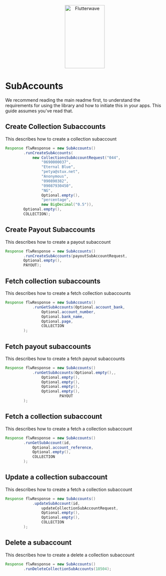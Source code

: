 <p align="center">
    <img title="Flutterwave" height="200" src="https://flutterwave.com/images/logo/full.svg" width="50%"/>
</p>

# SubAccounts

We recommend reading the main readme first, to understand the requirements for using the library and how to initiate this in your apps. This guide assumes you've read that.


##  Create Collection Subaccounts

This describes how to create a collection subaccount

```java
Response flwResponse = new SubAccounts()
        .runCreateSubAccounts(
            new CollectionsSubAccountRequest("044",
                "0690000037",
                "Eternal Blue",
                "petya@stux.net",
                "Anonymous",
                "090890382",
                "09087930450",
                "NG",
                Optional.empty(),
                "percentage",
                new BigDecimal("0.5")),
        Optional.empty(),
        COLLECTION);
```

##  Create Payout Subaccounts

This describes how to create a payout subaccount

```java
Response flwResponse = new SubAccounts()
        .runCreateSubAccounts(payoutSubAccountRequest,
        Optional.empty(),
        PAYOUT);
```


##  Fetch collection subaccounts

This describes how to create a fetch collection subaccounts

```java
Response flwResponse = new SubAccounts()
            .runGetSubAccounts(Optional.account_bank,
                Optional.account_number,
                Optional.bank_name,
                Optional.page,
                COLLECTION
        );
```

##  Fetch payout subaccounts

This describes how to create a fetch payout subaccounts

```java
Response flwResponse = new SubAccounts()
            .runGetSubAccounts(Optional.empty(),,
                Optional.empty(),
                Optional.empty(),
                Optional.empty(),
                Optional.empty(),
                        PAYOUT
        );
```

##  Fetch a collection subaccount

This describes how to create a fetch a collection subaccount

```java
Response flwResponse = new SubAccounts()
        .runGetSubAccount(id,
            Optional.account_reference,
            Optional.empty(),
            COLLECTION
        );
```

##  Update a collection subaccount

This describes how to create a fetch a collection subaccount

```java
Response flwResponse = new SubAccounts()
            .updateSubAccount(id,
                updateCollectionSubAccountRequest,
                Optional.empty(),
                Optional.empty(),
                COLLECTION
        );
```

##  Delete a subaccount

This describes how to create a delete a collection subaccount

```java
Response flwResponse = new SubAccounts()
        .runDeleteCollectionSubAccounts(18504);
```
